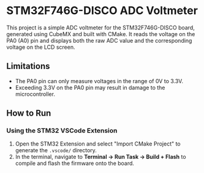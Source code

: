 # STM32F746G-DISCO ADC Voltmeter

This project is a simple ADC voltmeter for the STM32F746G-DISCO board, generated using CubeMX and built with CMake. It reads the voltage on the PA0 (A0) pin and displays both the raw ADC value and the corresponding voltage on the LCD screen.

## Limitations

- The PA0 pin can only measure voltages in the range of 0V to 3.3V.
- Exceeding 3.3V on the PA0 pin may result in damage to the microcontroller.

## How to Run

### Using the STM32 VSCode Extension

1. Open the STM32 Extension and select "Import CMake Project" to generate the `.vscode/` directory.
2. In the terminal, navigate to **Terminal -> Run Task -> Build + Flash** to compile and flash the firmware onto the board.
